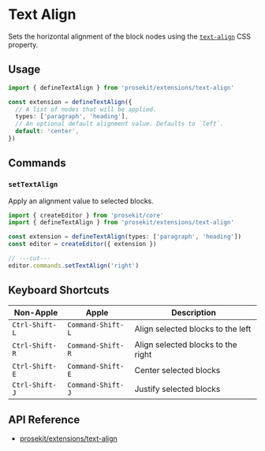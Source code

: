 # Text Align

Sets the horizontal alignment of the block nodes using the [`text-align`] CSS property.

## Usage

```ts twoslash
import { defineTextAlign } from 'prosekit/extensions/text-align'

const extension = defineTextAlign({
  // A list of nodes that will be applied.
  types: ['paragraph', 'heading'],
  // An optional default alignment value. Defaults to `left`.
  default: 'center',
})
```

## Commands

### `setTextAlign`

Apply an alignment value to selected blocks.

```ts twoslash
import { createEditor } from 'prosekit/core'
import { defineTextAlign } from 'prosekit/extensions/text-align'

const extension = defineTextAlign(types: ['paragraph', 'heading'])
const editor = createEditor({ extension })

// ---cut---
editor.commands.setTextAlign('right')
```

## Keyboard Shortcuts

| Non-Apple      | Apple             | Description                        |
| -------------- | ----------------- | ---------------------------------- |
| `Ctrl-Shift-L` | `Command-Shift-L` | Align selected blocks to the left  |
| `Ctrl-Shift-R` | `Command-Shift-R` | Align selected blocks to the right |
| `Ctrl-Shift-E` | `Command-Shift-E` | Center selected blocks             |
| `Ctrl-Shift-J` | `Command-Shift-J` | Justify selected blocks            |

## API Reference

- [prosekit/extensions/text-align](/references/extensions/text-align)

<!-- Link references -->

[`text-align`]: https://developer.mozilla.org/en-US/docs/Web/CSS/text-align

